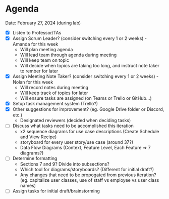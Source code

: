 # Agenda

Date: February 27, 2024 (during lab)

- [x] Listen to Professor/TAs
- [x] Assign Scrum Leader? (consider switching every 1 or 2 weeks) - Amanda for this week
   - Will plan meeting agenda
   - Will lead team through agenda during meeting
   - Will keep team on topic
   - Will decide when topics are taking too long, and instruct note taker to rember for later
- [x] Assign Meeting Note Taker? (consider switching every 1 or 2 weeks) - Nolan for this week
   - Will record notes during meeting
   - Will keep track of topics for later
   - Will ensure tasks are assigned (on Teams or Trello or GitHub...)
- [x] Setup task management system (Trello?)
- [x] Other suggestions for improvement? (eg. Google Drive folder or Discord, etc.)
   - Designated reviewers (decided when deciding tasks)
- [ ] Discuss what tasks need to be accomplished this iteration
   - x2 sequence diagrams for use case descriptions (Create Schedule and View Recipe)
   - storyboard for every user story/use case (around 37?)
   - Data Flow Diagrams (Context, Feature Level, Each Feature => 7 diagrams?)
- [ ] Determine formatting
   - Sections 7 and 9? Divide into subsections?
   - Which tool for diagrams/storyboards? (Different for initial draft?)
   - Any changes that need to be propogated from previous iteration? (eg. capitalize user classes, use of staff vs employee vs user class names)
- [ ] Assign tasks for initial draft/brainstorming
